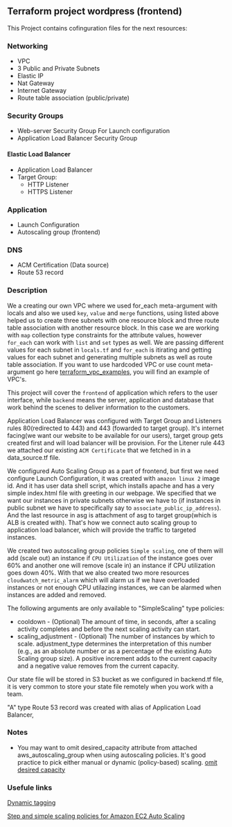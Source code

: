 ## Terraform project wordpress (frontend)

This Project contains cofinguration files for the next resources:

### Networking

- VPC
- 3 Public and Private Subnets
- Elastic IP 
- Nat Gateway
- Internet Gateway
- Route table association (public/private)

### Security Groups
 
- Web-server Security Group For Launch configuration
- Application Load Balancer Security Group

#### Elastic Load Balancer

- Application Load Balancer
- Target Group:
  - HTTP Listener
  - HTTPS Listener

### Application

- Launch Configuration
- Autoscaling group (frontend)

### DNS

- ACM Certification (Data source)
- Route 53 record

### Description

We a creating our own VPC where we used for_each meta-argument with locals and also we used ```key```, ```value``` and  ```merge``` functions, using listed above helped us to create three subnets with one resource block and three route table association with another resource block. In this case we are working with ```map``` collection type constraints for the attribute values, however ```for_each``` can work with ```list``` and ```set``` types as well. We are passing different values for each subnet in  ```locals.tf``` and ```for_each``` is itirating and getting values for each subnet and generating multiple subnets as well as route table association. If you want to use hardcoded VPC or use count meta-argument go here [terraform_vpc_examples](https://github.com/nazy67/terraform_vpc_examples), you will find an example of VPC's.

This project will cover the ```frontend``` of application which refers to the user interface, while ```backend``` means the server, application and database that work behind the scenes to deliver information to the customers.

Application Load Balancer was configured with Target Group and Listeners rules 80(redirected to 443) and 443 (fowarded to target group). It's internet facing(we want our website to be available for our users), target group gets created first and will load balancer will be provision. For the Litener rule 443 we attached our existing ```ACM Certificate``` that we fetched in in a data_source.tf file.   

We configured Auto Scaling Group as a part of frontend, but first we need configure Launch Configuration, it was created with ```amazon linux 2``` image id. And it has user data shell script, which installs apache and has a very simple index.html file with greeting in our webpage. We specified that we want our instances in private subnets otherwise we have to (if instances in public subnet we have to specifically say to ```associate_public_ip_address```). And the last resource in asg is attachment of asg to target group(which is ALB is created with). That's how we connect auto scaling group to application load balancer, which will provide the traffic to targeted instances.

We created two autoscaling group policies ```Simple scaling```, one of them will add (scale out) an instance if  ```CPU Utilization``` of the instance goes over 60% and another one will remove (scale in) an instance if CPU utilization goes down 40%. With that we also created two more resources ```cloudwatch_metric_alarm```
which will alarm us if we have overloaded instances or not enough CPU utilazing instances, we can be alarmed when instances are added and removed.    

The following arguments are only available to "SimpleScaling" type policies:

- cooldown - (Optional) The amount of time, in seconds, after a scaling activity completes and before the next scaling activity can start.
- scaling_adjustment - (Optional) The number of instances by which to scale. adjustment_type determines the interpretation of this number (e.g., as an absolute number or as a percentage of the existing Auto Scaling group size). A positive increment adds to the current capacity and a negative value removes from the current capacity.

Our state file will be stored in S3 bucket as we configured in backend.tf file, it is very common to store your state file remotely when you work with a team.

"A" type Route 53 record was created with alias of Application Load Balancer, 






### Notes

- You may want to omit desired_capacity attribute from attached aws_autoscaling_group when using autoscaling policies. It's good practice to pick either manual or dynamic (policy-based) scaling. [omit desired capacity](https://registry.terraform.io/providers/hashicorp/aws/latest/docs/resources/autoscaling_policy)

### Usefule links

[Dynamic tagging](https://www.hashicorp.com/blog/hashicorp-terraform-0-12-preview-for-and-for-each)

[Step and simple scaling policies for Amazon EC2 Auto Scaling](https://docs.aws.amazon.com/autoscaling/ec2/userguide/as-scaling-simple-step.html)